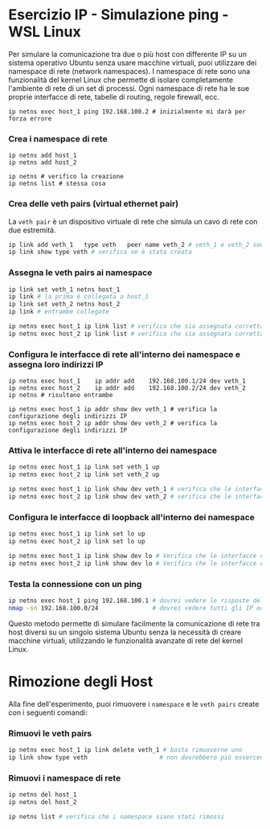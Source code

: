 # Esercizio IP - Simulazione ping - WSL Linux
Per simulare la comunicazione tra due o più host con differente IP su un sistema operativo Ubuntu senza usare macchine virtuali, 
puoi utilizzare dei namespace di rete (network namespaces). 
I namespace di rete sono una funzionalità del kernel Linux che permette di isolare completamente l'ambiente di rete 
di un set di processi. Ogni namespace di rete ha le sue proprie interfacce di rete, tabelle di routing, regole firewall, ecc.

```shell
ip netns exec host_1 ping 192.168.100.2 # inizialmente mi darà per forza errore
```

### Crea i namespace di rete
```shell
ip netns add host_1
ip netns add host_2

ip netns # verifico la creazione
ip netns list # stessa cosa
```

### Crea delle veth pairs (virtual ethernet pair)
La `veth pair` è un dispositivo virtuale di rete che simula un cavo di rete con due estremità.
```bash
ip link add veth_1   type veth   peer name veth_2 # veth_1 e veth_2 sono 2 interfacce gemelle collegate fra loro
ip link show type veth # verifica se è stata creata
```

### Assegna le veth pairs ai namespace
```bash
ip link set veth_1 netns host_1
ip link # la prima è collegata a host_1
ip link set veth_2 netns host_2
ip link # entrambe collegate

ip netns exec host_1 ip link list # verifica che sia assegnata correttamente
ip netns exec host_2 ip link list # verifica che sia assegnata correttamente
```

### Configura le interfacce di rete all'interno dei namespace e assegna loro indirizzi IP
```shell
ip netns exec host_1    ip addr add    192.168.100.1/24 dev veth_1
ip netns exec host_2    ip addr add    192.168.100.2/24 dev veth_2
ip netns # risultano entrambe

ip netns exec host_1 ip addr show dev veth_1 # verifica la configurazione degli indirizzi IP
ip netns exec host_2 ip addr show dev veth_2 # verifica la configurazione degli indirizzi IP
```

### Attiva le interfacce di rete all'interno dei namespace
```bash
ip netns exec host_1 ip link set veth_1 up
ip netns exec host_2 ip link set veth_2 up

ip netns exec host_1 ip link show dev veth_1 # verifica che le interfacce siano attive
ip netns exec host_2 ip link show dev veth_2 # verifica che le interfacce siano attive
```

### Configura le interfacce di loopback all'interno dei namespace
```bash
ip netns exec host_1 ip link set lo up
ip netns exec host_2 ip link set lo up

ip netns exec host_1 ip link show dev lo # Verifica che le interfacce di loopback siano attive
ip netns exec host_2 ip link show dev lo # Verifica che le interfacce di loopback siano attive
```

### Testa la connessione con un ping
```bash
ip netns exec host_1 ping 192.168.100.1 # dovrei vedere le risposte del ping.
nmap -sn 192.168.100.0/24               # dovrei vedere tutti gli IP occupati, fa un "ping scan"
```
Questo metodo permette di simulare facilmente la comunicazione di rete tra host diversi su un singolo sistema Ubuntu 
senza la necessità di creare macchine virtuali, utilizzando le funzionalità avanzate di rete del kernel Linux.


# Rimozione degli Host
Alla fine dell'esperimento, puoi rimuovere i `namespace` e le `veth pairs` create con i seguenti comandi:

### Rimuovi le veth pairs
```bash
ip netns exec host_1 ip link delete veth_1 # basta rimuoverne uno
ip link show type veth                    # non dovrebbero più essercene 
```

### Rimuovi i namespace di rete
```bash
ip netns del host_1
ip netns del host_2

ip netns list # verifica che i namespace siano stati rimossi
```









